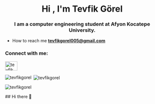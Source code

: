 <h1 align="center">Hi , I'm Tevfik Görel</h1>
<h3 align="center">I am a computer engineering student at Afyon Kocatepe University.</h3>

- How to reach me **tevfikgorel005@gmail.com**

<h3 align="left">Connect with me:</h3>
<p align="left">
<a href="https://linkedin.com/in/tevfik görel" target="blank"><img align="center" src="https://raw.githubusercontent.com/rahuldkjain/github-profile-readme-generator/master/src/images/icons/Social/linked-in-alt.svg" alt="tevfik görel" height="30" width="40" /></a>
</p>

<p><img align="left" src="https://github-readme-stats.vercel.app/api/top-langs?username=tevfikgorel&show_icons=true&locale=en&layout=compact" alt="tevfikgorel" /></p>

<p>&nbsp;<img align="center" src="https://github-readme-stats.vercel.app/api?username=tevfikgorel&show_icons=true&locale=en" alt="tevfikgorel" /></p>

<p><img align="center" src="https://github-readme-streak-stats.herokuapp.com/?user=tevfikgorel&" alt="tevfikgorel" /></p>
## Hi there 👋

<!--
**tevfikgorel/tevfikgorel** is a ✨ _special_ ✨ repository because its `README.md` (this file) appears on your GitHub profile.

Here are some ideas to get you started:

- 🔭 I’m currently working on ...
- 🌱 I’m currently learning ...
- 👯 I’m looking to collaborate on ...
- 🤔 I’m looking for help with ...
- 💬 Ask me about ...
- 📫 How to reach me: ...
- 😄 Pronouns: ...
- ⚡ Fun fact: ...
-->
